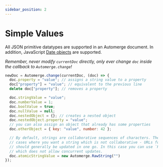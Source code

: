 ```yaml
---
sidebar_position: 2
---
```


# Simple Values

All JSON primitive datatypes are supported in an Automerge document. In addition, JavaScript [Date objects](https://developer.mozilla.org/en-US/docs/Web/JavaScript/Reference/Global_Objects/Date) are supported.

_Remember, never modify `currentDoc` directly, only ever change `doc` inside the callback to `Automerge.change`!_

```js
newDoc = Automerge.change(currentDoc, (doc) => {
  doc.property = "value"; // assigns a string value to a property
  doc["property"] = "value"; // equivalent to the previous line
  delete doc["property"]; // removes a property

  doc.stringValue = "value";
  doc.numberValue = 1;
  doc.boolValue = true;
  doc.nullValue = null;
  doc.nestedObject = {}; // creates a nested object
  doc.nestedObject.property = "value";
  // you can also assign an object that already has some properties
  doc.otherObject = { key: "value", number: 42 };

  // By default, strings are collaborative sequences of characters. There are
  // cases where you want a string which is not collaborative - URLs for example
  // should generally be updated in one go. In this case you can use `RawString`,
  // which does not allow concurrent updates.
  doc.atomicStringValue = new Automerge.RawString("")
});
```
